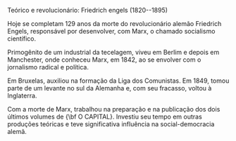 Teórico e revolucionário: Friedrich engels (1820--1895)

Hoje se completam 129 anos da morte do revolucionário alemão Friedrich Engels, responsável por desenvolver, com Marx, o chamado socialismo científico. 

Primogênito de um industrial da tecelagem, viveu em Berlim e depois em Manchester, onde conheceu  Marx, em 1842, ao se envolver com o jornalismo radical e política. 

Em Bruxelas, auxiliou na formação da Liga dos Comunistas. Em 1849, tomou parte de um levante no sul da Alemanha e, com seu fracasso, voltou à Inglaterra. 

Com a morte de Marx, trabalhou na preparação e na publicação dos dois últimos volumes de {\bf O CAPITAL}. Investiu seu tempo em outras produções teóricas e teve significativa influência na social-democracia alemã.
